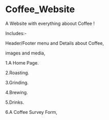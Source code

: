 # Coffee_Website
A Website with everything aboout Coffee !

Includes:-

Header/Footer menu and Details about Coffee,

images and media,

1.A Home Page.

2.Roasting.

3.Grinding.

4.Brewing.

5.Drinks.

6.A Coffee Survey Form,
